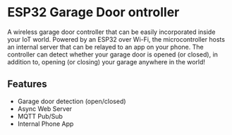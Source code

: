 
# ESP32 Garage Door ontroller

A wireless garage door controller that can be easily incorporated inside your IoT world.
Powered by an ESP32 over Wi-Fi, the microcontroller hosts an internal server that can be relayed to an app on your phone. 
The controller can detect whether your garage door is opened (or closed), in addition to, opening (or closing) your garage anywhere in the world!



## Features

- Garage door detection (open/closed)
- Async Web Server
- MQTT Pub/Sub
- Internal Phone App

